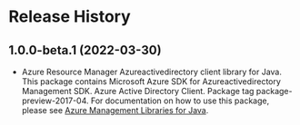# Release History

## 1.0.0-beta.1 (2022-03-30)

- Azure Resource Manager Azureactivedirectory client library for Java. This package contains Microsoft Azure SDK for Azureactivedirectory Management SDK. Azure Active Directory Client. Package tag package-preview-2017-04. For documentation on how to use this package, please see [Azure Management Libraries for Java](https://aka.ms/azsdk/java/mgmt).
